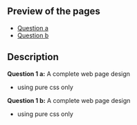 ## Preview of the pages

 - [Question a](https://omchaurasia.github.io/Techpile-codes/ui/12/a.html)
 - [Question b](https://omchaurasia.github.io/Techpile-codes/ui/12/b.html)


  
## Description
**Question 1 a:**
A complete web page design
- using pure css only

**Question 1 b:**
A complete web page design
- using pure css only

